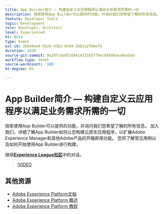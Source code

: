 ```yaml
---
title: App Builder简介 — 构建自定义云应用程序以满足业务需求所需的一切
description: 探索使用App Builder可以提供的功能，并询问我们您希望了解的所有信息。 加入我们，详细了解App Builder如何让您构建云原生应用程序，以扩展Adobe Experience Manager和其他Adobe产品的开箱即用功能。 您将了解常见用例以及如何开始使用App Builder进行构建。
feature: Developer Tools
topic: Development
role: Developer, Architect
level: Experienced
kt: 9214
type: Event
exl-id: 3b8d4aa4-5b2b-43b2-8cb4-3b01e2fb6e74
duration: 1829
source-git-commit: 9a297cda953d4414131657f9ac84580aea0eabeb
workflow-type: tm+mt
source-wordcount: '185'
ht-degree: 6%

---
```


# App Builder简介 — 构建自定义云应用程序以满足业务需求所需的一切

探索使用App Builder可以提供的功能，并询问我们您希望了解的所有信息。 加入我们，详细了解App Builder如何让您构建云原生应用程序，以扩展Adobe Experience Manager和其他Adobe产品的开箱即用功能。 您将了解常见用例以及如何开始使用App Builder进行构建。

继续&#x200B;**[Experience League社区](https://adobe.ly/3AYeJlv)**&#x200B;中的对话。

>[!VIDEO](https://video.tv.adobe.com/v/337767/?quality=12&learn=on&hidetitle=true)

## 其他资源

- [Adobe Experience Platform文档](https://experienceleague.adobe.com/docs/experience-platform.html?lang=zh-Hans)
- [Adobe Experience Platform 概述](https://experienceleague.adobe.com/docs/experience-platform/landing/home.html?lang=zh-Hans)
- [Adobe Experience Platform 教程](https://experienceleague.adobe.com/docs/platform-learn/tutorials/overview.html?lang=zh-Hans)
